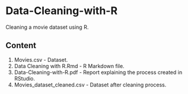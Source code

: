 # Data-Cleaning-with-R
Cleaning a movie dataset using R.


## Content

1. Movies.csv - Dataset.
2. Data Cleaning with R.Rmd - R Markdown file.
3. Data-Cleaning-with-R.pdf - Report explaining the process created in RStudio. 
4. Movies_dataset_cleaned.csv - Dataset after cleaning process. 
